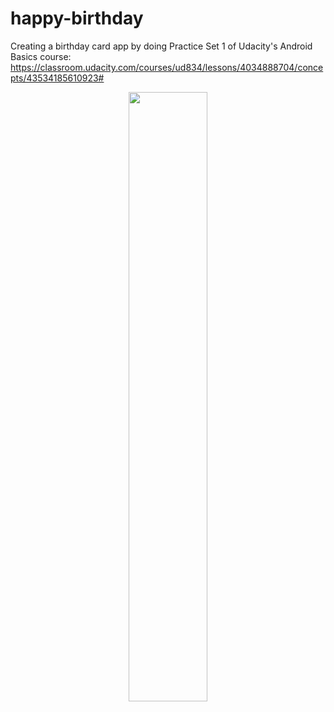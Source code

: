 # happy-birthday
Creating a birthday card app by doing Practice Set 1 of Udacity's Android Basics course: https://classroom.udacity.com/courses/ud834/lessons/4034888704/concepts/43534185610923#

<p align="center">
  <img src="https://drive.google.com/uc?id=0ByA799sqbgyuQ2lSZ1MxWUtqVms" width="50%">
</p>
